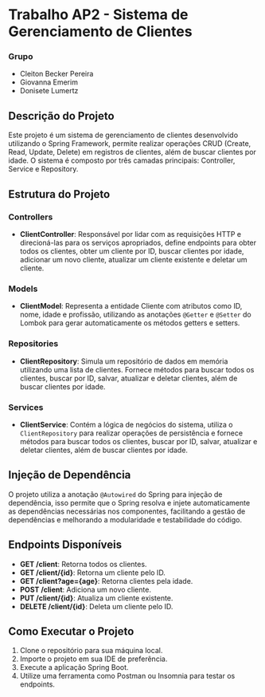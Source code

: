 # Trabalho AP2 - Sistema de Gerenciamento de Clientes

### Grupo
- Cleiton Becker Pereira
- Giovanna Emerim
- Donisete Lumertz

## Descrição do Projeto

Este projeto é um sistema de gerenciamento de clientes desenvolvido utilizando o Spring Framework, permite realizar operações CRUD (Create, Read, Update, Delete) em registros de clientes, além de buscar clientes por idade. O sistema é composto por três camadas principais: Controller, Service e Repository.

## Estrutura do Projeto

### Controllers

- **ClientController**: Responsável por lidar com as requisições HTTP e direcioná-las para os serviços apropriados, define endpoints para obter todos os clientes, obter um cliente por ID, buscar clientes por idade, adicionar um novo cliente, atualizar um cliente existente e deletar um cliente.

### Models

- **ClientModel**: Representa a entidade Cliente com atributos como ID, nome, idade e profissão, utilizando as anotações `@Getter` e `@Setter` do Lombok para gerar automaticamente os métodos getters e setters.

### Repositories

- **ClientRepository**: Simula um repositório de dados em memória utilizando uma lista de clientes. Fornece métodos para buscar todos os clientes, buscar por ID, salvar, atualizar e deletar clientes, além de buscar clientes por idade.

### Services

- **ClientService**: Contém a lógica de negócios do sistema, utiliza o `ClientRepository` para realizar operações de persistência e fornece métodos para buscar todos os clientes, buscar por ID, salvar, atualizar e deletar clientes, além de buscar clientes por idade.

## Injeção de Dependência

O projeto utiliza a anotação `@Autowired` do Spring para injeção de dependência, isso permite que o Spring resolva e injete automaticamente as dependências necessárias nos componentes, facilitando a gestão de dependências e melhorando a modularidade e testabilidade do código.

## Endpoints Disponíveis

- **GET /client**: Retorna todos os clientes.
- **GET /client/{id}**: Retorna um cliente pelo ID.
- **GET /client?age={age}**: Retorna clientes pela idade.
- **POST /client**: Adiciona um novo cliente.
- **PUT /client/{id}**: Atualiza um cliente existente.
- **DELETE /client/{id}**: Deleta um cliente pelo ID.

## Como Executar o Projeto

1. Clone o repositório para sua máquina local.
2. Importe o projeto em sua IDE de preferência.
3. Execute a aplicação Spring Boot.
4. Utilize uma ferramenta como Postman ou Insomnia para testar os endpoints.

